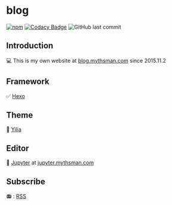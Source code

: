 # blog

[![npm](https://img.shields.io/npm/v/npm.svg)](https://nodejs.org/en/)
[![Codacy Badge](https://api.codacy.com/project/badge/Grade/a1312f17e6664b81b84741069db2d94d)](https://www.codacy.com/app/mythsman/blog?utm_source=github.com&amp;utm_medium=referral&amp;utm_content=mythsman/blog&amp;utm_campaign=Badge_Grade)
![GitHub last commit](https://img.shields.io/github/last-commit/google/skia.svg)

## Introduction
:computer: This is my own website at [blog.mythsman.com](https://blog.mythsman.com) since 2015.11.2 

## Framework
:white_check_mark: [Hexo](https://github.com/hexojs/hexo)

## Theme
:palm_tree: [Yilia](https://github.com/litten/hexo-theme-yilia)

## Editor
:pencil: [Jupyter](https://github.com/jupyter/notebook) at [jupyter.mythsman.com](http://jupyter.mythsman.com)
 
## Subscribe
:radio: : [RSS](https://blog.mythsman.com/atom.xml)
